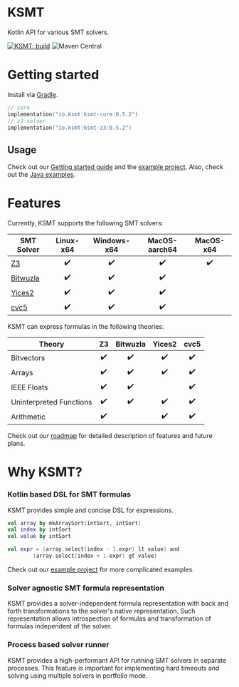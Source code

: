 # KSMT
Kotlin API for various SMT solvers.

[![KSMT: build](https://github.com/UnitTestBot/ksmt/actions/workflows/build-and-run-tests.yml/badge.svg)](https://github.com/UnitTestBot/ksmt/workflows/build-and-run-tests.yml)
![Maven Central](https://img.shields.io/maven-central/v/io.ksmt/ksmt-core)

# Getting started
Install via [Gradle](https://gradle.org/).

```kotlin
// core 
implementation("io.ksmt:ksmt-core:0.5.2")
// z3 solver
implementation("io.ksmt:ksmt-z3:0.5.2")
```

## Usage
Check out our [Getting started guide](docs/getting-started.md) and the [example project](examples).
Also, check out the [Java examples](examples/src/main/java).

# Features
Currently, KSMT supports the following SMT solvers:

| SMT Solver                                       |     Linux-x64      |    Windows-x64     |   MacOS-aarch64    |     MacOS-x64      |
|--------------------------------------------------|:------------------:|:------------------:|:------------------:|:------------------:|
| [Z3](https://github.com/Z3Prover/z3)             | :heavy_check_mark: | :heavy_check_mark: | :heavy_check_mark: | :heavy_check_mark: |
| [Bitwuzla](https://github.com/bitwuzla/bitwuzla) | :heavy_check_mark: | :heavy_check_mark: | :heavy_check_mark: |                    |
| [Yices2](https://github.com/SRI-CSL/yices2)      | :heavy_check_mark: | :heavy_check_mark: | :heavy_check_mark: |                    |
| [cvc5](https://github.com/cvc5/cvc5)             | :heavy_check_mark: | :heavy_check_mark: | :heavy_check_mark: |                    |

KSMT can express formulas in the following theories:

| Theory                  |         Z3         |      Bitwuzla      |       Yices2       |        cvc5        |
|-------------------------|:------------------:|:------------------:|:------------------:|:------------------:|
| Bitvectors              | :heavy_check_mark: | :heavy_check_mark: | :heavy_check_mark: | :heavy_check_mark: |
| Arrays                  | :heavy_check_mark: | :heavy_check_mark: | :heavy_check_mark: | :heavy_check_mark: |
| IEEE Floats             | :heavy_check_mark: | :heavy_check_mark: |                    | :heavy_check_mark: |
| Uninterpreted Functions | :heavy_check_mark: | :heavy_check_mark: | :heavy_check_mark: | :heavy_check_mark: |
| Arithmetic              | :heavy_check_mark: |                    | :heavy_check_mark: | :heavy_check_mark: |

Check out our [roadmap](Requirements.md) for detailed description of features and future plans.

# Why KSMT?

### Kotlin based DSL for SMT formulas
KSMT provides simple and concise DSL for expressions.
```kotlin
val array by mkArraySort(intSort, intSort)
val index by intSort
val value by intSort

val expr = (array.select(index - 1.expr) lt value) and
        (array.select(index + 1.expr) gt value)
```
Check out our [example project](examples) for more complicated examples.

### Solver agnostic SMT formula representation
KSMT provides a solver-independent formula representation
with back and forth transformations to the solver's native representation.
Such representation allows introspection of formulas and transformation of formulas 
independent of the solver.

### Process based solver runner
KSMT provides a high-performant API for running SMT solvers in separate processes.
This feature is important for implementing hard timeouts and 
solving using multiple solvers in portfolio mode.
